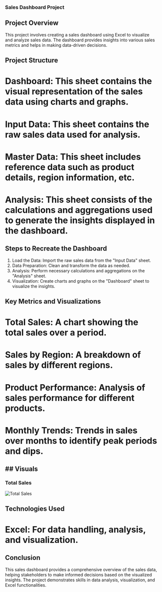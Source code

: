 ### Sales Dashboard Project
## Project Overview
This project involves creating a sales dashboard using Excel to visualize and analyze sales data. The dashboard provides insights into various sales metrics and helps in making data-driven decisions.

## Project Structure
# Dashboard: This sheet contains the visual representation of the sales data using charts and graphs.
# Input Data: This sheet contains the raw sales data used for analysis.
# Master Data: This sheet includes reference data such as product details, region information, etc.
# Analysis: This sheet consists of the calculations and aggregations used to generate the insights displayed in the dashboard.

## Steps to Recreate the Dashboard
1) Load the Data: Import the raw sales data from the "Input Data" sheet.
2) Data Preparation: Clean and transform the data as needed.
3) Analysis: Perform necessary calculations and aggregations on the "Analysis" sheet.
4) Visualization: Create charts and graphs on the "Dashboard" sheet to visualize the insights.
   
## Key Metrics and Visualizations
# Total Sales: A chart showing the total sales over a period.
# Sales by Region: A breakdown of sales by different regions.
# Product Performance: Analysis of sales performance for different products.
# Monthly Trends: Trends in sales over months to identify peak periods and dips.

## ## Visuals

### Total Sales
![Total Sales](https://github.com/yourusername/yourrepository/raw/main/images/total_sales.png)

## Technologies Used
# Excel: For data handling, analysis, and visualization.

## Conclusion
This sales dashboard provides a comprehensive overview of the sales data, helping stakeholders to make informed decisions based on the visualized insights. The project demonstrates skills in data analysis, visualization, and Excel functionalities.


